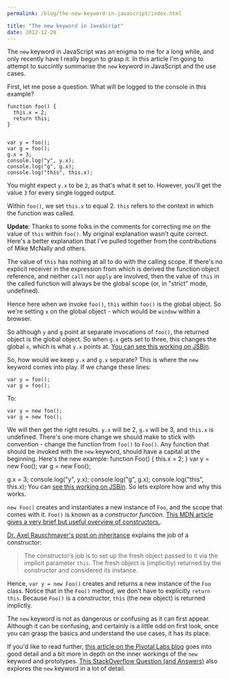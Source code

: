 ```yaml
---
permalink: /blog/the-new-keyword-in-javascript/index.html

title: "The new keyword in JavaScript"
date: 2012-12-28
---
```


The `new` keyword in JavaScript was an enigma to me for a long while, and only recently have I really begun to grasp it. In this article I'm going to attempt to succintly summarise the `new` keyword in JavaScript and the use cases.

First, let me pose a question. What will be logged to the console in this example?

    function foo() {
      this.x = 2;
      return this;
    }


    var y = foo();
    var g = foo();
    g.x = 3;
    console.log("y", y.x);
    console.log("g", g.x);
    console.log("this", this.x);

You might expect `y.x` to be `2`, as that's what it set to. However, you'll get the value `3` for every single logged output.

Within `foo()`, we set `this.x` to equal 2. `this` refers to the context in which the function was called.

**Update**: Thanks to some folks in the comments for correcting me on the value of `this` within `foo()`. My original explanation wasn't quite correct. Here's a better explanation that I've pulled together from the contributions of Mike McNally and others.

The value of `this` has nothing at all to do with the calling scope. If there's no explicit receiver in the expression from which is derived the function object reference, and neither `call` nor `apply` are involved, then the value of `this` in the called function will always be the global scope (or, in "strict" mode, undefined).

Hence here when we invoke `foo()`, `this` within `foo()` is the global object. So we're setting `x` on the global object - which would be `window` within a browser.

So although `y` and `g` point at separate invocations of `foo()`, the returned object is the global object. So when `g.x` gets set to three, this changes the global `x`, which is what `y.x` points at. [You can see this working on JSBin](http://jsbin.com/welcome/67131/).

So, how would we keep `y.x` and `g.x` separate? This is where the `new` keyword comes into play. If we change these lines:

    var y = foo();
    var g = foo();

To:

    var y = new foo();
    var g = new foo();

We will then get the right results. `y.x` will be 2, `g.x` will be 3, and `this.x` is undefined. There's one more change we should make to stick with convention - change the function from `foo()` to `Foo()`. Any function that should be invoked with the `new` keyword, should have a capital at the beginning. Here's the new example:
function Foo() {
this.x = 2;
}
var y = new Foo();
var g = new Foo();

g.x = 3;
console.log("y", y.x);
console.log("g", g.x);
console.log("this", this.x);
You can [see this working on JSBin](http://jsbin.com/ekiqif/2/). So lets explore how and why this works.

`new Foo()` creates and instantiates a new instance of `Foo`, and the scope that comes with it. `Foo()` is known as a _constructor function_. [This MDN article gives a very brief but useful overview of constructors.](https://developer.mozilla.org/en-US/docs/JavaScript/Reference/Global_Objects/Object/constructor).

[Dr. Axel Rauschmayer's post on inheritance](http://www.2ality.com/2012/01/js-inheritance-by-example.html) explains the job of a constructor:

> The constructor’s job is to set up the fresh object passed to it via the implicit parameter `this`. The fresh object is (implicitly) returned by the constructor and considered its instance.

Hence, `var y = new Foo()` creates and returns a new instance of the `Foo` class. Notice that in the `Foo()` method, we don't have to explicitly `return this`. Because `Foo()` is a constructor, `this` (the new object) is returned implictly.

The `new` keyword is not as dangerous or confusing as it can first appear. Although it can be confusing, and certainly is a little odd on first look, once you can grasp the basics and understand the use cases, it has its place.

If you'd like to read further, [this article on the Pivotal Labs blog](http://pivotallabs.com/users/pjaros/blog/articles/1368-javascript-constructors-prototypes-and-the-new-keyword) goes into good detail and a bit more in depth on the inner workings of the `new` keyword and prototypes. [This StackOverflow Question (and Answers)][1] also explores the `new` keyword in a lot of detail.

[1]: http://stackoverflow.com/questions/1646698/what-is-the-new-keyword-in-javascript

